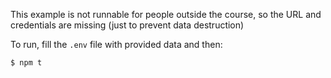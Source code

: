 This example is not runnable for people outside the course, so the URL and credentials are missing (just to prevent data destruction)

To run, fill the `.env` file with provided data and then:

```
$ npm t
```